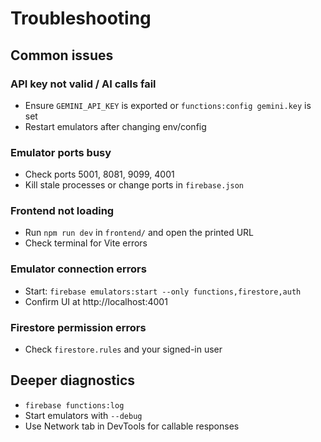 # Troubleshooting

## Common issues

### API key not valid / AI calls fail
- Ensure `GEMINI_API_KEY` is exported or `functions:config gemini.key` is set
- Restart emulators after changing env/config

### Emulator ports busy
- Check ports 5001, 8081, 9099, 4001
- Kill stale processes or change ports in `firebase.json`

### Frontend not loading
- Run `npm run dev` in `frontend/` and open the printed URL
- Check terminal for Vite errors

### Emulator connection errors
- Start: `firebase emulators:start --only functions,firestore,auth`
- Confirm UI at http://localhost:4001

### Firestore permission errors
- Check `firestore.rules` and your signed-in user

## Deeper diagnostics
- `firebase functions:log`
- Start emulators with `--debug`
- Use Network tab in DevTools for callable responses
